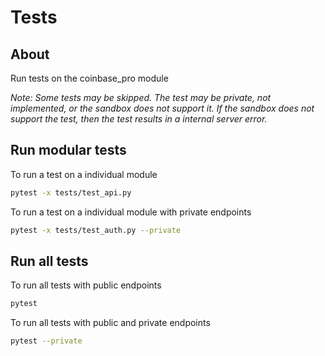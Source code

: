 # Tests

## About

Run tests on the coinbase_pro module

_Note: Some tests may be skipped.
The test may be private, not implemented, or the sandbox does not support it.
If the sandbox does not support the test, then the test results in a internal server error._

## Run modular tests

To run a test on a individual module

```sh
pytest -x tests/test_api.py
```

To run a test on a individual module with private endpoints

```sh
pytest -x tests/test_auth.py --private
```

## Run all tests

To run all tests with public endpoints

```sh
pytest
```

To run all tests with public and private endpoints

```sh
pytest --private
```
